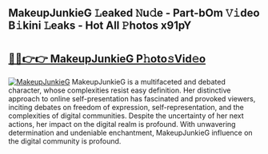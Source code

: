 ## MakeupJunkieG 𝙻eaked 𝙽u𝚍e - Part-bOm 𝚅𝚒deo B𝚒kini 𝙻eaks - Hot All 𝙿hotos x91pY

# <h2><a href="http://ld5gj4j.urlbe.top/?page=MakeupJunkieG">🔗🔗👉👉 MakeupJunkieG P𝚑oto𝚜Vid𝚎o</a></h2>

[![MakeupJunkieG](https://i.imgur.com/eBuTRDB.gif)](http://ld5gj4j.urlbe.top/?page=MakeupJunkieG)
MakeupJunkieG is a multifaceted and debated character, whose complexities resist easy definition. Her distinctive approach to online self-presentation has fascinated and provoked viewers, inciting debates on freedom of expression, self-representation, and the complexities of digital communities. Despite the uncertainty of her next actions, her impact on the digital realm is profound. With unwavering determination and undeniable enchantment, MakeupJunkieG influence on the digital community is profound.
